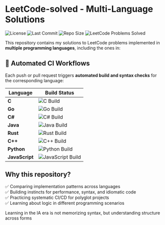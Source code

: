 # LeetCode-solved - Multi-Language Solutions

![License](https://img.shields.io/github/license/diegoabeltran16/LeetCode-solved.svg)
![Last Commit](https://img.shields.io/github/last-commit/diegoabeltran16/LeetCode-solved.svg)
![Repo Size](https://img.shields.io/github/repo-size/diegoabeltran16/LeetCode-solved.svg)
![LeetCode Problems Solved](https://img.shields.io/badge/LeetCode-4_problems_solved-orange)

This repository contains my solutions to LeetCode problems implemented in **multiple programming languages**, including the ones in:

## 🚀 **Automated CI Workflows**

Each push or pull request triggers **automated build and syntax checks** for the corresponding language:

| Language | Build Status |
|----------|--------------|
|**C**| ![C Build](https://github.com/diegoabeltran16/LeetCode-solved/actions/workflows/c.yml/badge.svg) |
|**Go**| ![Go Build](https://github.com/diegoabeltran16/LeetCode-solved/actions/workflows/go.yml/badge.svg) |
|**C#**| ![C# Build](https://github.com/diegoabeltran16/LeetCode-solved/actions/workflows/csharp.yml/badge.svg) |
|**Java**| ![Java Build](https://github.com/diegoabeltran16/LeetCode-solved/actions/workflows/java.yml/badge.svg) |
|**Rust**| ![Rust Build](https://github.com/diegoabeltran16/LeetCode-solved/actions/workflows/rust.yml/badge.svg) |
|**C++**| ![C++ Build](https://github.com/diegoabeltran16/LeetCode-solved/actions/workflows/cpp.yml/badge.svg) |
|**Python**| ![Python Build](https://github.com/diegoabeltran16/LeetCode-solved/actions/workflows/python.yml/badge.svg) |
|**JavaScript**| ![JavaScript Build](https://github.com/diegoabeltran16/LeetCode-solved/actions/workflows/javascript.yml/badge.svg) |




## **Why this repository?**

✅ Comparing implementation patterns across languages  
✅ Building instincts for performance, syntax, and idiomatic code  
✅ Practicing systematic CI/CD for polyglot projects  
✅ Learning about logic in different programming scenarios 

Learning in the IA era is not memorizing syntax, but understanding structure across forms
